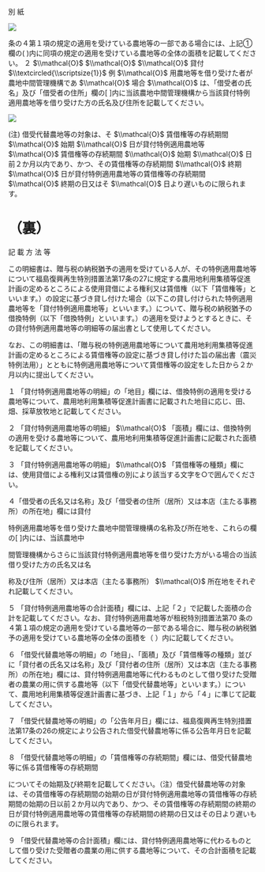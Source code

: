 別 紙

![](https://www.nta.go.jp/tmp/c93b96fb-2667-4117-bd47-707deb936cd2/images/cfeafab716a286932f9cf90683ab526519f16482499972659054f39e9184d7de.jpg)

条の４第１項の規定の適用を受けている農地等の一部である場合には、上記①欄の( )内に同項の規定の適用を受けている農地等の全体の面積を記載してください。 ２ $\\mathcal{O}$ $\\mathcal{O}$ $\\mathcal{O}$ 貸付 $\\textcircled{\\scriptsize{1}}$ 例 $\\mathcal{O}$ 用農地等を借り受けた者が農地中間管理機構であ $\\mathcal{O}$ 場合 $\\mathcal{O}$ は、「借受者の氏名」及び「借受者の住所」欄の\[ \]内に当該農地中間管理機構から当該貸付特例適用農地等を借り受けた方の氏名及び住所を記載してください。

![](https://www.nta.go.jp/tmp/c93b96fb-2667-4117-bd47-707deb936cd2/images/76b6b44bd4880cfbfae7d3937b4456768f5308d9f8e9982a3004e3da13140a71.jpg)

(注) 借受代替農地等の対象は、そ $\\mathcal{O}$ 賃借権等の存続期間 $\\mathcal{O}$ 始期 $\\mathcal{O}$ 日が貸付特例適用農地等 $\\mathcal{O}$ 賃借権等の存続期間 $\\mathcal{O}$ 始期 $\\mathcal{O}$ 日前２か月以内であり、かつ、その賃借権等の存続期間 $\\mathcal{O}$ 終期 $\\mathcal{O}$ 日が貸付特例適用農地等の賃借権等の存続期間 $\\mathcal{O}$ 終期の日又はそ $\\mathcal{O}$ 日より遅いものに限られます。

# （裏）

記 載 方 法 等

この明細書は、贈与税の納税猶予の適用を受けている人が、その特例適用農地等について福島復興再生特別措置法第17条の27に規定する農用地利用集積等促進計画の定めるところによる使用貸借による権利又は賃借権（以下「賃借権等」といいます。）の設定に基づき貸し付けた場合（以下この貸し付けられた特例適用農地等を「貸付特例適用農地等」といいます。）について、贈与税の納税猶予の借換特例（以下「借換特例」といいます。）の適用を受けようとするときに、その貸付特例適用農地等の明細等の届出書として使用してください。

なお、この明細書は、「贈与税の特例適用農地等について農用地利用集積等促進計画の定めるところによる賃借権等の設定に基づき貸し付けた旨の届出書（震災特例法用）」とともに特例適用農地等について賃借権等の設定をした日から２か月以内に提出してください。

１ 「貸付特例適用農地等の明細」の「地目」欄には、借換特例の適用を受ける農地等について、農用地利用集積等促進計画書に記載された地目に応じ、田、畑、採草放牧地と記載してください。

２ 「貸付特例適用農地等の明細」 $\\mathcal{O}$ 「面積」欄には、借換特例の適用を受ける農地等について、農用地利用集積等促進計画書に記載された面積を記載してください。

３ 「貸付特例適用農地等の明細」 $\\mathcal{O}$ 「賃借権等の種類」欄には、使用貸借による権利又は賃借権の別により該当する文字を○で囲んでください。

４「借受者の氏名又は名称」及び「借受者の住所（居所）又は本店（主たる事務所）の所在地」欄には貸付

特例適用農地等を借り受けた農地中間管理機構の名称及び所在地を、これらの欄の\[ \]内には、当該農地中

間管理機構からさらに当該貸付特例適用農地等を借り受けた方がいる場合の当該借り受けた方の氏名又は名

称及び住所（居所）又は本店（主たる事務所） $\\mathcal{O}$ 所在地をそれぞれ記載してください。

５ 「貸付特例適用農地等の合計面積」欄には、上記「２」で記載した面積の合計を記載してください。なお、貸付特例適用農地等が租税特別措置法第70 条の４第１項の規定の適用を受けている農地等の一部である場合に、贈与税の納税猶予の適用を受けている農地等の全体の面積を（ ）内に記載してください。

６ 「借受代替農地等の明細」の「地目」、「面積」及び「賃借権等の種類」並びに「貸付者の氏名又は名称」及び「貸付者の住所（居所）又は本店（主たる事務所）の所在地」欄には、貸付特例適用農地等に代わるものとして借り受けた受贈者の農業の用に供する農地等（以下「借受代替農地等」といいます。）について、農用地利用集積等促進計画書に基づき、上記「１」から「４」に準じて記載してください。

７ 「借受代替農地等の明細」の「公告年月日」欄には、福島復興再生特別措置法第17条の26の規定により公告された借受代替農地等に係る公告年月日を記載してください。

８ 「借受代替農地等の明細」の「賃借権等の存続期間」欄には、借受代替農地等に係る賃借権等の存続期間

についてその始期及び終期を記載してください。（注）借受代替農地等の対象は、その賃借権等の存続期間の始期の日が貸付特例適用農地等の賃借権等の存続期間の始期の日以前２か月以内であり、かつ、その賃借権等の存続期間の終期の日が貸付特例適用農地等の賃借権等の存続期間の終期の日又はその日より遅いものに限られます。

９ 「借受代替農地等の合計面積」欄には、貸付特例適用農地等に代わるものとして借り受けた受贈者の農業の用に供する農地等について、その合計面積を記載してください。